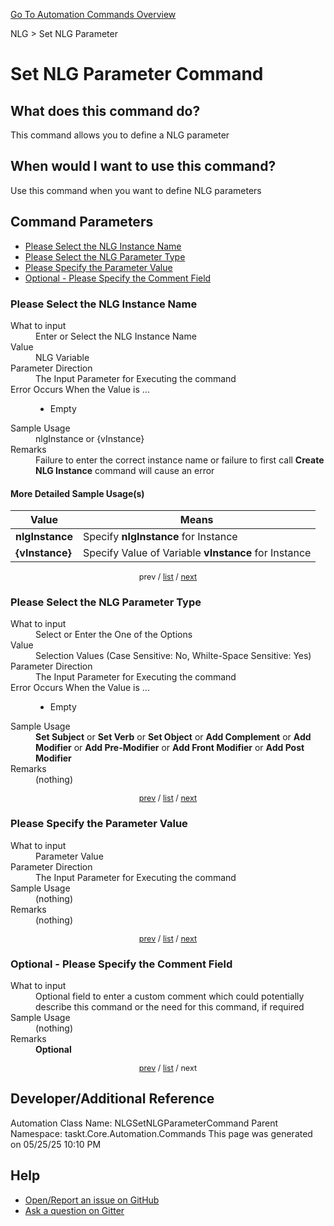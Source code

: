 <!--TITLE: Set NLG Parameter Command -->
<!-- SUBTITLE: a command in the NLG group. -->
[Go To Automation Commands Overview](/automation-commands.md)


NLG &gt; Set NLG Parameter


# Set NLG Parameter Command


## What does this command do?
This command allows you to define a NLG parameter


## When would I want to use this command?
Use this command when you want to define NLG parameters


<a id="param_list"></a>
## Command Parameters
- [Please Select the NLG Instance Name](#param_0)
- [Please Select the NLG Parameter Type](#param_1)
- [Please Specify the Parameter Value](#param_2)
- [Optional - Please Specify the Comment Field](#param_3)


<a id="param_0"></a>
### Please Select the NLG Instance Name


<dl>
<dt>What to input</dt><dd>Enter or Select the NLG Instance Name</dd>
<dt>Value</dt><dd>NLG Variable</dd>
<dt>Parameter Direction</dt><dd>The Input Parameter for Executing the command</dd>
<dt>Error Occurs When the Value is ...</dt><dd><ul>
<li>Empty</li>
</ul></dd>
<dt>Sample Usage</dt><dd>nlgInstance or {vInstance}</dd>
<dt>Remarks</dt><dd>Failure to enter the correct instance name or failure to first call <strong>Create NLG Instance</strong> command will cause an error</dd>
</dl>




#### More Detailed Sample Usage(s)
| Value | Means |
|---|---|
| <strong>nlgInstance</strong> | Specify **nlgInstance** for Instance |
| <strong>{vInstance}</strong> | Specify Value of Variable **vInstance** for Instance |


<div style="font-size: 90%; text-align: center">


prev / [list](#param_list) / [next](#param_1)


</div>


<a id="param_1"></a>
### Please Select the NLG Parameter Type


<dl>
<dt>What to input</dt><dd>Select or Enter the One of the Options</dd>
<dt>Value</dt><dd>Selection Values (Case Sensitive: No, Whilte-Space Sensitive: Yes)</dd>
<dt>Parameter Direction</dt><dd>The Input Parameter for Executing the command</dd>
<dt>Error Occurs When the Value is ...</dt><dd><ul>
<li>Empty</li>
</ul></dd>
<dt>Sample Usage</dt><dd><strong>Set Subject</strong> or  <strong>Set Verb</strong> or  <strong>Set Object</strong> or  <strong>Add Complement</strong> or  <strong>Add Modifier</strong> or  <strong>Add Pre-Modifier</strong> or  <strong>Add Front Modifier</strong> or  <strong>Add Post Modifier</strong></dd>
<dt>Remarks</dt><dd>(nothing)</dd>
</dl>




<div style="font-size: 90%; text-align: center">


[prev](#param_1) / [list](#param_list) / [next](#param_2)


</div>


<a id="param_2"></a>
### Please Specify the Parameter Value


<dl>
<dt>What to input</dt><dd>Parameter Value</dd>
<dt>Parameter Direction</dt><dd>The Input Parameter for Executing the command</dd>
<dt>Sample Usage</dt><dd>(nothing)</dd>
<dt>Remarks</dt><dd>(nothing)</dd>
</dl>




<div style="font-size: 90%; text-align: center">


[prev](#param_2) / [list](#param_list) / [next](#param_3)


</div>


<a id="param_3"></a>
### Optional - Please Specify the Comment Field


<dl>
<dt>What to input</dt><dd>Optional field to enter a custom comment which could potentially describe this command or the need for this command, if required</dd>
<dt>Sample Usage</dt><dd>(nothing)</dd>
<dt>Remarks</dt><dd><strong>Optional</strong><br></dd>
</dl>




<div style="font-size: 90%; text-align: center">


[prev](#param_3) / [list](#param_list) / next


</div>


## Developer/Additional Reference
Automation Class Name: NLGSetNLGParameterCommand
Parent Namespace: taskt.Core.Automation.Commands
This page was generated on 05/25/25 10:10 PM


## Help
- [Open/Report an issue on GitHub](https://github.com/rcktrncn/taskt/issues/new)
- [Ask a question on Gitter](https://gitter.im/taskt-rpa/Lobby)
